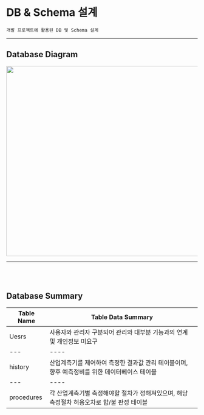 # DB & Schema 설계
    개발 프로젝트에 활용된 DB 및 Schema 설계

---

## Database Diagram

<p align = "center">
<img src="https://user-images.githubusercontent.com/5003195/97770862-7e11fc00-1b7a-11eb-953d-38ed31d37437.png" width="800px" height="500px"></img>
</p>

---

<br></br>



## Database Summary

| Table Name  | Table Data Summary |
| --- | ---- |
| Uesrs   | 사용자와 관리자 구분되어 관리와 대부분 기능과의 연계 및 개인정보 미요구 |
| --- | ---- |
| history   | 산업계측기를 제어하여 측정한 결과값 관리 테이블이며, 향후 예측정비를 위한 데이터베이스 테이블 |
| --- | ---- |
| procedures   | 각 산업계측기별 측정해야할 절차가 정해져있으며, 해당 측정절차 허용오차로 합/불 판정 테이블 |
